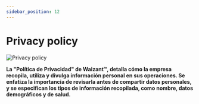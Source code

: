 ```yaml
---
sidebar_position: 12
---
```


# Privacy policy

![Privacy policy](/img/store-usuario/22.png )

**La "Política de Privacidad" de Waizant™, detalla cómo la empresa recopila, utiliza y divulga información personal en sus operaciones. Se enfatiza la importancia de revisarla antes de compartir datos personales, y se especifican los tipos de información recopilada, como nombre, datos demográficos y de salud.**
